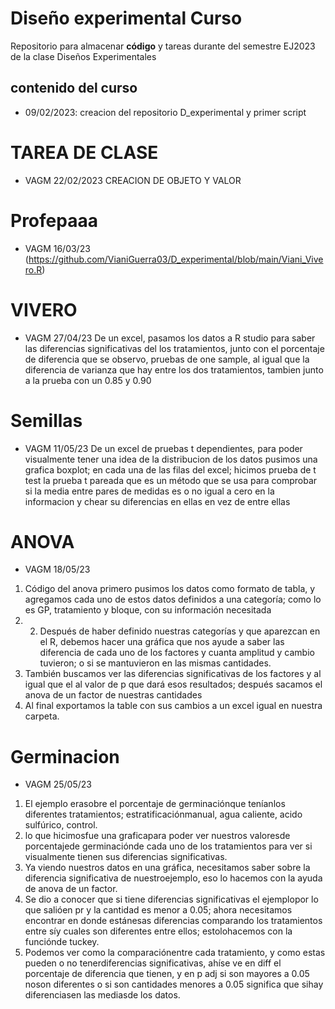 # Diseño experimental Curso
Repositorio para almacenar **código** y tareas durante del semestre EJ2023 de la clase Diseños Experimentales

## contenido del curso

+ 09/02/2023: creacion del repositorio D_experimental y primer script 

# TAREA DE CLASE
+ VAGM 22/02/2023
CREACION DE OBJETO Y VALOR
# Profepaaa
+ VAGM 16/03/23
(https://github.com/VianiGuerra03/D_experimental/blob/main/Viani_Vivero.R)
# VIVERO
+ VAGM 27/04/23 
De un excel, pasamos los datos a R studio para saber las diferencias significativas del los tratamientos, junto con el porcentaje de diferencia que se observo, pruebas de one sample, al igual que la diferencia de varianza que hay entre los dos tratamientos, tambien junto a la prueba con un 0.85 y 0.90


# Semillas 
+ VAGM  11/05/23
De un excel de pruebas t dependientes, para poder visualmente tener una idea de la distribucion de los datos pusimos una grafica boxplot; en cada una de las filas del excel; hicimos prueba de t test la prueba t pareada que es un método que se usa para comprobar si la media entre pares de medidas es o no igual a cero en la informacion y chear su diferencias en ellas en vez de entre ellas
# ANOVA 
+ VAGM  18/05/23
1.	Código del anova primero pusimos los datos como formato de tabla, y agregamos cada uno de estos datos definidos a una categoría; como lo es GP, tratamiento y bloque, con su información necesitada
2.	2.	Después de haber definido nuestras categorías y que aparezcan en el R, debemos hacer una gráfica que nos ayude a saber las diferencia de cada uno de los factores y cuanta amplitud y cambio tuvieron; o si se mantuvieron en las mismas cantidades.
3.	También buscamos ver las diferencias significativas de los factores y al igual que el al    valor de p que dará esos resultados; después sacamos el anova de un factor de nuestras cantidades 
4.	Al final exportamos la table con sus cambios a un excel igual en nuestra carpeta.
# Germinacion 
+ VAGM 25/05/23
1. El ejemplo erasobre el porcentaje de germinaciónque teníanlos diferentes tratamientos; estratificaciónmanual, agua caliente, acido sulfúrico, control. 
2. lo que hicimosfue una graficapara poder ver nuestros valoresde porcentajede germinaciónde cada uno de los tratamientos para ver si visualmente tienen sus diferencias significativas.
3. Ya viendo nuestros datos en una gráfica, necesitamos saber sobre la diferencia significativa de nuestroejemplo, eso lo hacemos con la ayuda de anova de un factor.
4. Se dio a conocer que si tiene diferencias significativas el ejemplopor lo que salióen pr y la cantidad es menor a 0.05; ahora necesitamos encontrar en donde estánesas diferencias comparando los tratamientos entre síy cuales son diferentes entre ellos; estolohacemos con la funciónde tuckey. 
5. Podemos ver como la comparaciónentre cada tratamiento, y como estas pueden o no tenerdiferencias significativas, ahíse ve en diff el porcentaje de diferencia que tienen, y en p adj si son mayores a 0.05 noson diferentes o si son cantidades menores a 0.05 significa que sihay diferenciasen las mediasde los datos.
